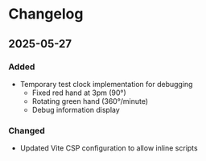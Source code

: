 # Changelog

## 2025-05-27
### Added
- Temporary test clock implementation for debugging
  - Fixed red hand at 3pm (90°)
  - Rotating green hand (360°/minute)
  - Debug information display

### Changed
- Updated Vite CSP configuration to allow inline scripts
